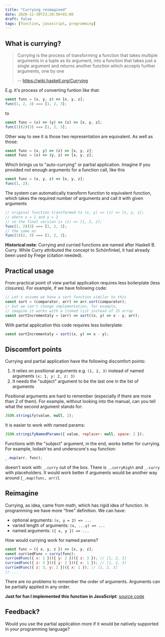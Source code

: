 ```yaml
---
title: "Currying reimagined"
date: 2020-11-30T23:29:50+01:00
draft: false
tags: [function, javascript, programming]
---
```


## What is currying?

> Currying is the process of transforming a function that takes multiple arguments in a tuple as its argument, into a function that takes just a single argument and returns another function which accepts further arguments, one by one
>
> -- https://wiki.haskell.org/Currying

E.g. it's process of converting funtion like that:

```js
const func = (x, y, z) => [x, y, z];
func(1, 2, 3) === [1, 2, 3];
```

to

```js
const func = (x) => (y) => (z) => [x, y, z];
func(1)(2)(3) === [1, 2, 3];
```

Other way to see it is those two representation are equivalent. As well as those:

```js
const func = (x, y) => (z) => [x, y, z];
const func = (x) => (y, z) => [x, y, z];
```

Which brings us to "auto-currying" or partial application. Imagine if you provided not enough arguments for a function call, like this

```js
const func = (x, y, z) => [x, y, z];
func(1, 2);
```

The system can automatically transform function to equivalent function, which takes the required number of arguments and call it with given arguments

```js
// original function transformed to (x, y) => (z) => [x, y, z];
// where x = 1 and y = 2
// so the final version is (z) => [1, 2, z];
func(1, 2)(3) === [1, 2, 3];
// the same as
func(1)(2, 3) === [1, 2, 3];
```

**Historical note**:
Currying and curried functions are named after Haskell B. Curry. While Curry attributed the concept to Schönfinkel, it had already been used by Frege (citation needed).

## Practical usage

From practical point of view partial application requires less boilerplate (less closures). For example, if we have following code:

```js
// Let's assume we have a sort function similar to this
const sort = (comparator, arr) => arr.sort(comparator);
// but we can't change implementation, for example, 
// imagine it works with a linked list instead of JS array
const sortIncrementaly = (arr) => sort((x, y) => x - y, arr);
```

With partial application this code requires less boilerplate:

```js
const sortIncrementaly = sort((x, y) => x - y);
```

## Discomfort points

Currying and partial application have the following discomfort points:

1. It relies on positional arguments e.g. `(1, 2, 3)` instead of named arguments `(x: 1, y: 2, z: 3)`
2. It needs the "subject" argument to be the last one in the list of arguments

Positional arguments are hard to remember (especially if there are more than 2 of them). For example, without looking into the manual, can you tell what the second argument stands for:

```js
JSON.stringify(value, null, 2);
```

It is easier to work with named params:

```js
JSON.stringifyNamedParams({ value, replacer: null, space: 2 });
```

Functions with the "subject" argument, in the end, works better for currying. For example, lodash'es and underscore's `map` function:

```js
_.map(arr, func);
```

doesn't work with `_.curry` out of the box. There is `_.curryRight` and `_.curry` with placeholders. It would work better if arguments would be another way around (`_.map(func, arr)`).

## Reimagine

Currying, as idea, came from math, which has rigid idea of function. In programming we have more "free" definition. We can have:

- optional arguments: `(x, y = 2) => ...`
- varied length of arguments: `(x, ...y) => ...`
- named arguments: `({ x, y }) => ...`

How would currying work for named params?

```js
const func = ({ x, y, z }) => [x, y, z];
const curriedFunc = curry(func);
curriedFunc({ x: 1 })({ y: 2 })({ z: 3 }); // [1, 2, 3]
curriedFunc({ z: 3 })({ y: 2 })({ x: 1 }); // [1, 2, 3]
curriedFunc({ z: 3, y: 2 })({ x: 1 }); // [1, 2, 3]
// ...
```

There are no problems to remember the order of arguments. Arguments can be partially applied in any order.

**Just for fun I implemented this function in JavaScript**: [source code](https://github.com/stereobooster/curry-experiment)

## Feedback?

Would you use the partial application more if it would be natively supported in your programming language? 